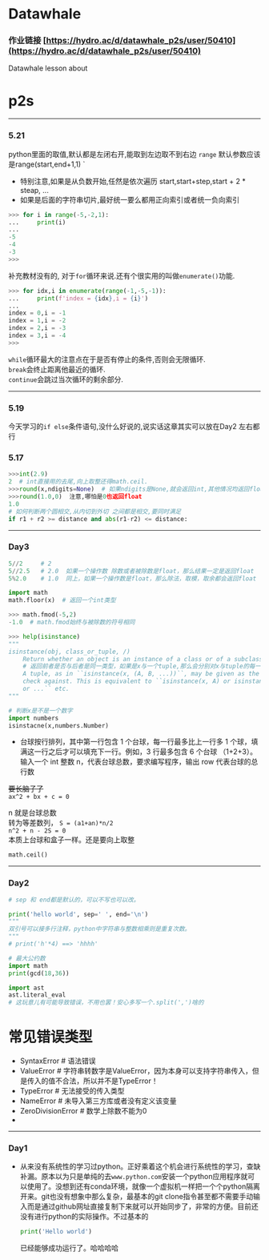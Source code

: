 # Datawhale

### 作业链接 [https://hydro.ac/d/datawhale_p2s/user/50410](https://hydro.ac/d/datawhale_p2s/user/50410)
Datawhale lesson about

# p2s
---
### 5.21

python里面的取值,默认都是左闭右开,能取到左边取不到右边
`range` 默认参数应该是range(start,end+1,1) `

- 特别注意,如果是从负数开始,任然是依次遍历 start,start+step,start + 2 * steap, ...
- 如果是后面的字符串切片,最好统一要么都用正向索引或者统一负向索引
```python
>>> for i in range(-5,-2,1):
...     print(i)
...
-5
-4
-3
>>>
```
补充教材没有的, 对于`for`循环来说.还有个很实用的叫做`enumerate()`功能.  
```python
>>> for idx,i in enumerate(range(-1,-5,-1)):
...     print(f'index = {idx},i = {i}')
...
index = 0,i = -1
index = 1,i = -2
index = 2,i = -3
index = 3,i = -4
>>>
```

`while`循环最大的注意点在于是否有停止的条件,否则会无限循环.  
`break`会终止距离他最近的循环.  
`continue`会跳过当次循环的剩余部分.  



---
### 5.19
今天学习的`if else`条件语句,没什么好说的,说实话这章其实可以放在Day2 左右都行
### 5.17
```python
>>>int(2.9)
2  # int直接用的去尾,向上取整还得math.ceil.
>>>round(x,ndigits=None)  # 如果ndigits是None,就会返回int,其他情况均返回float
>>>round(1.0,0)  注意,哪怕是0也返回float
1.0
# 如何判断两个圆相交,从内切到外切 之间都是相交,要同时满足
if r1 + r2 >= distance and abs(r1-r2) <= distance:
```

---
### Day3
```python
5//2     # 2 
5//2.5   # 2.0  如果一个操作数 除数或者被除数是float，那么结果一定是返回float
5%2.0    # 1.0  同上，如果一个操作数是float，那么除法，取模，取余都会返回float

import math
math.floor(x)  # 返回一个int类型

>>> math.fmod(-5,2)
-1.0  # math.fmod始终与被除数的符号相同

>>> help(isinstance)
""" 
isinstance(obj, class_or_tuple, /)
    Return whether an object is an instance of a class or of a subclass thereof.
    # 返回前者是否与后者是同一类型，如果是x与一个tuple,那么会分别对x与tuple的每一项进行instance然后取或运算
    A tuple, as in ``isinstance(x, (A, B, ...))``, may be given as the target to
    check against. This is equivalent to ``isinstance(x, A) or isinstance(x, B)
    or ...`` etc.
"""

# 判断x是不是一个数字
import numbers
isinstacne(x,numbers.Number)
```





- 台球按行排列，其中第一行包含 1 个台球，每一行最多比上一行多 1 个球，填满这一行之后才可以填充下一行。例如，3 行最多包含 6 个台球 （1+2+3）。输入一个 int 整数 n，代表台球总数，要求编写程序，输出 row 代表台球的总行数

~~要长脑子了~~  
`ax^2 + bx + c = 0`  

n 就是台球总数  
转为等差数列， `S = (a1+an)*n/2`  
`n^2 + n - 2S = 0`   
本质上台球和盒子一样。还是要向上取整
```python
math.ceil()
```

---
### Day2
```python
# sep 和 end都是默认的，可以不写也可以改。

print('hello world', sep=' ', end='\n')
"""
双引号可以接多行注释，python中字符串与整数相乘则是重复次数。
"""
# print('h'*4) ==> 'hhhh'
```
```python
# 最大公约数
import math
print(gcd(18,36))
```

```python
import ast
ast.literal_eval
# 这玩意儿有可能导致错误，不用也罢！安心多写一个.split(',')啥的
```

# 常见错误类型

- SyntaxError  # 语法错误
- ValueError # 字符串转数字是ValueError，因为本身可以支持字符串传入，但是传入的值不合法，所以并不是TypeError！
- TypeError   # 无法接受的传入类型
- NameError  # 未导入第三方库或者没有定义该变量
- ZeroDivisionError  # 数学上除数不能为0
- 
---
### Day1
- 从来没有系统性的学习过python。正好乘着这个机会进行系统性的学习，查缺补漏。原本以为只是单纯的去`www.python.com`安装一个python应用程序就可以使用了。没想到还有conda环境，就像一个虚拟机一样把一个个python隔离开来。git也没有想象中那么复杂，最基本的git clone指令甚至都不需要手动输入而是通过github网址直接复制下来就可以开始同步了，非常的方便。目前还没有进行python的实际操作。不过基本的
  ```python
  print('Hello world')
  ```
  已经能够成功运行了。哈哈哈哈
